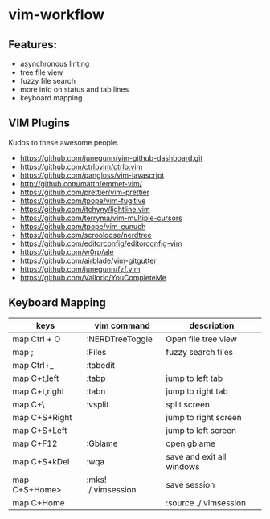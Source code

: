# vim-workflow

## Features: 
 - asynchronous linting
 - tree file view
 - fuzzy file search
 - more info on status and tab lines
 - keyboard mapping

## VIM Plugins
Kudos to these awesome people.
- https://github.com/junegunn/vim-github-dashboard.git
- https://github.com/ctrlpvim/ctrlp.vim
- https://github.com/pangloss/vim-javascript
- http://github.com/mattn/emmet-vim/
- https://github.com/prettier/vim-prettier
- https://github.com/tpope/vim-fugitive
- https://github.com/itchyny/lightline.vim
- https://github.com/terryma/vim-multiple-cursors
- https://github.com/tpope/vim-eunuch
- https://github.com/scrooloose/nerdtree
- https://github.com/editorconfig/editorconfig-vim
- https://github.com/w0rp/ale
- https://github.com/airblade/vim-gitgutter
- https://github.com/junegunn/fzf.vim
- https://github.com/Valloric/YouCompleteMe

## Keyboard Mapping 

| keys | vim command | description | 
| ---------|-----------|----------|
| map Ctrl + O | :NERDTreeToggle<CR>| Open file tree view |  
| map ; | :Files<CR>| fuzzy search files |
|map Ctrl+_ | :tabedit<CR>| |
|map C+t,left| :tabp<CR>| jump to left tab |
|map C+t,right| :tabn<CR>| jump to right tab|
|map C+\ | :vsplit<CR>| split screen |
|map C+S+Right| <C-W><Right>| jump to right screen |
|map C+S+Left| <C-W><Left>| jump to left screen |
|map C+F12 | :Gblame<CR> | open gblame |
|map C+S+kDel | :wqa<CR> | save and exit all windows |
|map C+S+Home> | :mks! ./.vimsession<CR> | save session |
|map C+Home| | :source ./.vimsession<CR> | open last saved session for current dir |

